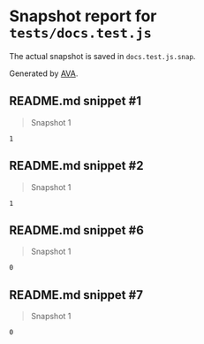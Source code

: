 # Snapshot report for `tests/docs.test.js`

The actual snapshot is saved in `docs.test.js.snap`.

Generated by [AVA](https://avajs.dev).

## README.md snippet #1

> Snapshot 1

    1

## README.md snippet #2

> Snapshot 1

    1

## README.md snippet #6

> Snapshot 1

    0

## README.md snippet #7

> Snapshot 1

    0
